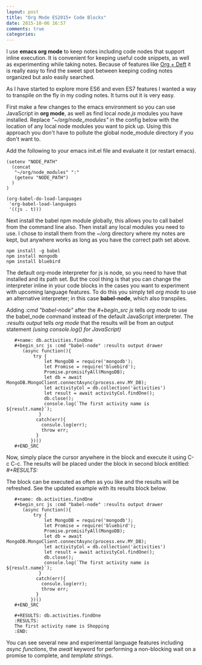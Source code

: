 ```yaml
---
layout: post
title: "Org Mode ES2015+ Code Blocks"
date: 2015-10-06 16:57
comments: true
categories: 
---
```

I use __emacs org mode__ to keep notes including code nodes that support inline execution.  It is convenient for keeping useful code snippets, as well as experimenting while taking notes.  Because of features like [Org + Deft](http://rwx.io/blog/2013/03/04/nvalt-and-emacs/) it is really easy to find the sweet spot between keeping coding notes organized but aslo easily searched.

As I have started to explore more ES6 and even ES7 features I wanted a way to transpile on the fly in my coding notes. It turns out it is very easy.

First make a few changes to the emacs environment so you can use JavaScript in __org mode__, as well as find local _node.js_ modules you have installed. Replace _"~/org/node_modules"_ in the config below with the location of any local node modules you want to pick up. Using this approach you don't have to pollute the global node_module directory if you don't want to.

Add the following to your emacs init.el file and evaluate it (or restart emacs).

```
(setenv "NODE_PATH"
  (concat
   "~/org/node_modules" ":"
   (getenv "NODE_PATH")
  )
)

(org-babel-do-load-languages
 'org-babel-load-languages
 '((js . t)))
```
Next install the babel npm module globally, this allows you to call babel from the command line also. Then install any local modules you need to use. I chose to install them from the ~/org directory where my notes are kept, but anywhere works as long as you have the correct path set above.

```
npm install -g babel
npm install mongodb
npm install bluebird
```

The default  org-mode interpreter for js is node, so you need to have that installed and its path set. But the cool thing is that you can change the interpreter inline in your code blocks in the cases you want to experiment with upcoming language features. To do this you simply tell _org mode_ to use an alternative interpreter; in this case __babel-node__, which also transpiles.

Adding  _:cmd "babel-node"_   after the  _#+begin_src js_ tells _org mode_ to use the babel_node command instead of the default JavaScript interpreter. The _:results output_ tells _org mode_ that the results will be from an output statement _(using console.log() for JavaScript)_

 
       #+name: db.activities.findOne
       #+begin_src js :cmd "babel-node" :results output drawer
          (async function(){
              try {
                  let MongoDB = require('mongodb');
                  let Promise = require('bluebird');
                  Promise.promisifyAll(MongoDB);
                  let db = await MongoDB.MongoClient.connectAsync(process.env.MY_DB);
                  let activityCol = db.collection('activities')
                  let result = await activityCol.findOne();
                  db.close();
                  console.log(`The first activity name is ${result.name}`);
                }
               catch(err){
                 consule.log(err);
                 throw err;
               }
             })()
       #+END_SRC
 
Now, simply place the cursor anywhere in the block and execute it using C-c C-c. The results will be placed under the block in second block entitled: _#+RESULTS:_

The block can be executed as often as you like and the results will be refreshed. See the updated example with its results block below.
 
       #+name: db.activities.findOne
       #+begin_src js :cmd "babel-node" :results output drawer
          (async function(){
              try {
                  let MongoDB = require('mongodb');
                  let Promise = require('bluebird');
                  Promise.promisifyAll(MongoDB);
                  let db = await MongoDB.MongoClient.connectAsync(process.env.MY_DB);
                  let activityCol = db.collection('activities')
                  let result = await activityCol.findOne();
                  db.close();
                  console.log(`The first activity name is ${result.name}`);
                }
               catch(err){
                 consule.log(err);
                 throw err;
               }
             })()
       #+END_SRC

       #+RESULTS: db.activities.findOne
       :RESULTS:
       The first activity name is Shopping
       :END:

You can see several new and experimental language features including _async functions_, the _await_ keyword for performing a non-blocking wait on a promise to complete, and _template strings_.